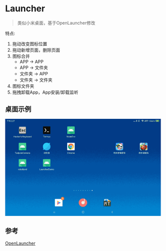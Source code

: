 # Launcher
> 类似小米桌面，基于OpenLauncher修改

特点:

1. 拖动改变图标位置
2. 拖动新增页面，删除页面
3. 图标合并
   + APP -> APP
   + APP -> 文件夹
   + 文件夹 -> APP
   + 文件夹 -> 文件夹
4. 图标文件夹
5. 拖拽卸载App，App安装/卸载监听

## 桌面示例

![Demo_GIF][1]

[1]:https://github.com/xionghaoo/assets/blob/develop/launcher_demo.gif?raw=true

## 参考

[OpenLauncher](https://github.com/OpenLauncherTeam/openlauncher)